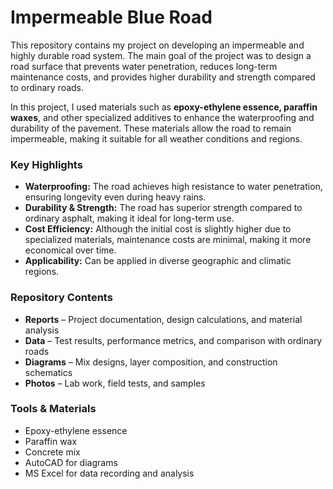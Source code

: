 # Impermeable Blue Road

This repository contains my project on developing an impermeable and highly durable road system. The main goal of the project was to design a road surface that prevents water penetration, reduces long-term maintenance costs, and provides higher durability and strength compared to ordinary roads.

In this project, I used materials such as **epoxy-ethylene essence, paraffin waxes**, and other specialized additives to enhance the waterproofing and durability of the pavement. These materials allow the road to remain impermeable, making it suitable for all weather conditions and regions.

### Key Highlights
- **Waterproofing:** The road achieves high resistance to water penetration, ensuring longevity even during heavy rains.  
- **Durability & Strength:** The road has superior strength compared to ordinary asphalt, making it ideal for long-term use.  
- **Cost Efficiency:** Although the initial cost is slightly higher due to specialized materials, maintenance costs are minimal, making it more economical over time.  
- **Applicability:** Can be applied in diverse geographic and climatic regions.  

### Repository Contents
- **Reports** – Project documentation, design calculations, and material analysis  
- **Data** – Test results, performance metrics, and comparison with ordinary roads  
- **Diagrams** – Mix designs, layer composition, and construction schematics  
- **Photos** – Lab work, field tests, and samples  

### Tools & Materials
- Epoxy-ethylene essence  
- Paraffin wax  
- Concrete mix  
- AutoCAD for diagrams  
- MS Excel for data recording and analysis  

